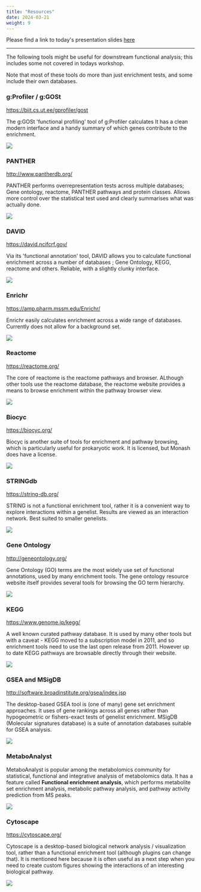 ```yaml
---
title: "Resources"
date: 2024-03-21
weight: 9
---
```


Please find a link to today's presentation slides [here](https://tinyurl.com/enrichment-material)


-----

The following tools might be useful for downstream functional analysis; this includes some not covered in todays workshop. 

<!-- https://monashbioinformaticsplatform.github.io/enrichment_analysis_workshop/img/shsy5ydiff.png) 
http://localhost:1313/enrichment_analysis_workshop/img/david.png
--> 

Note that most of these tools do more than just enrichment tests, and some include their own databases. 

### g:Profiler / g:GOSt

https://biit.cs.ut.ee/gprofiler/gost

The g:GOSt 'functional profiling' tool of g:Profiler calculates 
It has a clean modern interface and a handy summary of which genes contribute to the enrichment. 

![](https://monashbioinformaticsplatform.github.io/enrichment_analysis_workshop/img/gprofiler.png)

### PANTHER 

http://www.pantherdb.org/

PANTHER performs overrepresentation tests across multiple databases; Gene ontology, reactome, PANTHER pathways and protein classes. Allows more control over the statistical test used and clearly summarises what was actually done.

![](https://monashbioinformaticsplatform.github.io/enrichment_analysis_workshop/img/panther.png)

### DAVID 

https://david.ncifcrf.gov/

Via its 'functional annotation' tool, DAVID allows you to calculate functional enrichment across a number of databases ; Gene Ontology, KEGG, reactome and others. Reliable, with a slightly clunky interface.

![](https://monashbioinformaticsplatform.github.io/enrichment_analysis_workshop/img/david.png)

### Enrichr

https://amp.pharm.mssm.edu/Enrichr/

Enrichr easily calculates enrichment across a wide range of databases. Currently does not allow for a background set. 

![](https://monashbioinformaticsplatform.github.io/enrichment_analysis_workshop/img/enrichr.png)



### Reactome

https://reactome.org/

The core of reactome is the reactome pathways and browser. ALthough other tools use the reactome database, the reactome website provides a means to browse enrichment within the pathway browser view.

![](https://monashbioinformaticsplatform.github.io/enrichment_analysis_workshop/img/reactome.png)



### Biocyc

https://biocyc.org/

Biocyc is another suite of tools for enrichment and pathway browsing, which is particularly useful for prokaryotic work. It is licensed, but Monash does have a license.

![](https://monashbioinformaticsplatform.github.io/enrichment_analysis_workshop/img/biocyc.png)



### STRINGdb

https://string-db.org/

STRING is not a functional enrichment tool, rather it is a convenient way to explore interactions within a genelist. Results are viewed as an interaction network. Best suited to smaller genelists.

![](https://monashbioinformaticsplatform.github.io/enrichment_analysis_workshop/img/string.png)


### Gene Ontology

http://geneontology.org/

Gene Ontology (GO) terms are the most widely use set of functional annotations, used by many enrichment tools. The gene ontology resource website itself provides several tools for browsing the GO term hierarchy.

![](https://monashbioinformaticsplatform.github.io/enrichment_analysis_workshop/img/go.png)

### KEGG

https://www.genome.jp/kegg/

A well known curated pathway database. It is used by many other tools but with a caveat - KEGG moved to a subscription model in 2011, and so enrichment tools need to use the last open release from 2011. However up to date KEGG pathways are browsable directly through their website. 

![](https://monashbioinformaticsplatform.github.io/enrichment_analysis_workshop/img/kegg.png)


### GSEA and MSigDB

http://software.broadinstitute.org/gsea/index.jsp

The desktop-based GSEA tool is (one of many) gene set enrichment approaches. It uses of gene rankings across all genes rather than hypogeometric or fishers-exact tests of genelist enrichment.  MSigDB (Molecular signatures database) is a suite of annotation databases suitable for GSEA analysis.

![](https://monashbioinformaticsplatform.github.io/enrichment_analysis_workshop/img/gsea.png)


### MetaboAnalyst
MetaboAnalyst is popular among the metabolomics community for statistical, functional and integrative analysis of metabolomics data. It has a feature called **Functional enrichment analysis**, which performs metabolite set enrichment analysis, metabolic pathway analysis, and pathway activity prediction from MS peaks.

![](https://monashbioinformaticsplatform.github.io/enrichment_analysis_workshop/img/metaboanalyst.png)

### Cytoscape

https://cytoscape.org/

Cytoscape is a desktop-based biological network analysis / visualization tool, rather than a functional enrichment tool (although plugins can change that). It is mentioned here because it is often useful as a next step when you need to create custom figures showing the interactions of an interesting biological pathway. 

![](https://monashbioinformaticsplatform.github.io/enrichment_analysis_workshop/img/cytoscape.png)

